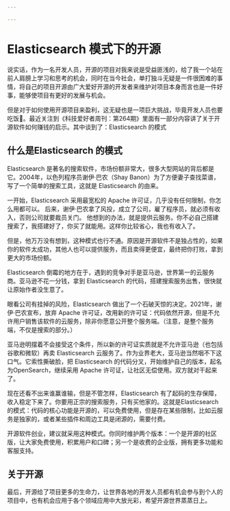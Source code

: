 ```yaml
---

---
```


# Elasticsearch 模式下的开源

说实话，作为一名开发人员，开源的项目对我来说是受益匪浅的，给了我一个站在前人肩膀上学习和思考的机会，同时在当今社会，单打独斗无疑是一件很困难的事情，将自己的项目开源由广大爱好开源的开发者来维护对项目本身而言也是一件好事，能够使项目有更好的发展与机会。

但是对于如何使用开源项目来盈利，这无疑也是一项巨大挑战，毕竟开发人员也要吃饭🤭。最近关注到《科技爱好者周刊：第264期》里面有一部分内容讲了关于开源软件如何赚钱的启示。其中谈到了：Elasticsearch 的模式

## 什么是Elasticsearch 的模式

Elasticsearch 是著名的搜索软件，市场份额非常大，很多大型网站的背后都是它。2004年，以色列程序员谢伊·巴农（Shay Banon）为了方便妻子查找菜谱，写了一个简单的搜索工具，这就是 Elasticsearch 的由来。

一开始，Elasticsearch 采用最宽松的 Apache 许可证，几乎没有任何限制，你怎么用都可以。
后来，谢伊·巴农拿了风投，成立了公司，雇了程序员，就必须有收入，否则公司就要裁员关门。
他想到的办法，就是提供云服务。你不必自己搭建搜索了，我搭建好了，你买了就能用。这样你比较省心，我也有收入了。

但是，他万万没有想到，这种模式也行不通。原因是开源软件不是独占性的，如果你的软件太成功，其他人也可以提供服务，而且卖得更便宜，最终把你打败，拿到更大的市场份额。

Elasticsearch 倒霉的地方在于，遇到的竞争对手是亚马逊，世界第一的云服务商。亚马逊不花一分钱，拿到 Elasticsearch 的代码，搭建搜索服务出售，很快就让原始作者没生意了。

眼看公司有挂掉的风险，Elasticsearch 做出了一个石破天惊的决定。2021年，谢伊·巴农宣布，放弃 Apache 许可证，改用新的许可证：代码依然开源，但是不允许用户销售该软件的云服务，除非你愿意公开整个服务端。（注意，是整个服务端，不仅是搜索的部分。）

亚马逊明摆着不会接受这个条件，所以新的许可证实质就是不允许亚马逊（也包括谷歌和微软）再卖 Elasticsearch 云服务了。作为业界老大，亚马逊当然咽不下这口气。它索性撕破脸，把 Elasticsearch 的代码分叉，开始维护自己的版本，起名为OpenSearch，继续采用 Apache 许可证，让社区无偿使用。双方就对干起来了。

现在还看不出来谁赢谁输，但是不管怎样，Elasticsearch 有了起码的生存保障，收入稳定下来了。你要用正宗的搜索服务，只有买他家的。这就是Elasticsearch 的模式：代码的核心功能是开源的，可以免费使用，但是存在某些限制，比如云服务是独家的，或者某些插件和周边工具是闭源的，需要付费。

开源软件创业，建议就采用这种模式。你同时维护两个版本：一个是开源的社区版，让大家免费使用，积累用户和口碑；另一个是收费的企业版，拥有更多功能和客服支持。

## 关于开源
最后，开源给了项目更多的生命力，让世界各地的开发人员都有机会参与到个人的项目中，也有机会应用于各个领域应用中大放光彩，希望开源世界蒸蒸日上。